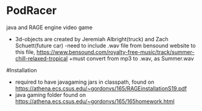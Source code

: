 # PodRacer
java and RAGE engine video game

- 3d-objects are created by Jeremiah Albright(truck) and Zach Schuett(future car)
-need to include .wav file from bensound website to this file, https://www.bensound.com/royalty-free-music/track/summer-chill-relaxed-tropical
+must convert from mp3 to .wav, as Summer.wav

#Installation
- required to have javagaming jars in classpath, found on https://athena.ecs.csus.edu/~gordonvs/165/RAGEinstallationS19.pdf
- java gaming folder found on https://athena.ecs.csus.edu/~gordonvs/165/165homework.html




